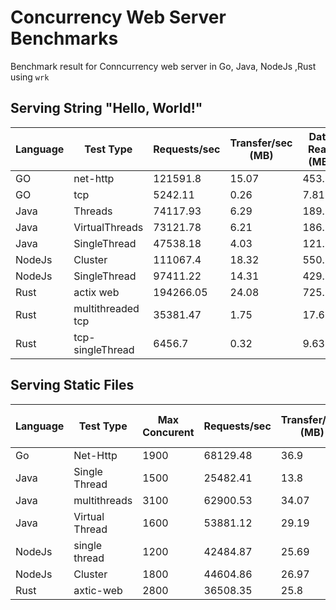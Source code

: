 # Concurrency Web Server Benchmarks

Benchmark result for Conncurrency web server in Go, Java, NodeJs ,Rust using `wrk`

## Serving String "Hello, World!"

| Language | Test Type         | Requests/sec | Transfer/sec (MB) | Data Read (MB) | Total Requests |
| -------- | ----------------- | ------------ | ----------------- | -------------- | -------------- |
| GO       | net-http          | 121591.8     | 15.07             | 453.19         | 3655453        |
| GO       | tcp               | 5242.11      | 0.26              | 7.81           | 157407         |
| Java     | Threads           | 74117.93     | 6.29              | 189.08         | 2227572        |
| Java     | VirtualThreads    | 73121.78     | 6.21              | 186.53         | 2197579        |
| Java     | SingleThread      | 47538.18     | 4.03              | 121.16         | 1427437        |
| NodeJs   | Cluster           | 111067.4     | 18.32             | 550.25         | 3335124        |
| NodeJs   | SingleThread      | 97411.22     | 14.31             | 429.38         | 2923588        |
| Rust     | actix web         | 194266.05    | 24.08             | 725.07         | 5848375        |
| Rust     | multithreaded tcp | 35381.47     | 1.75              | 17.63          | 355470         |
| Rust     | tcp-singleThread  | 6456.7       | 0.32              | 9.63           | 194149         |

## Serving Static Files

| Language | Test Type      | Max Concurent | Requests/sec | Transfer/sec (MB) | Data Read (MB) | Total Requests |
| -------- | -------------- | ------------- | ------------ | ----------------- | -------------- | -------------- |
| Go       | Net-Http       | 1900          | 68129.48     | 36.9              | 1080           | 2047231        |
| Java     | Single Thread  | 1500          | 25482.41     | 13.8              | 414.6          | 765378         |
| Java     | multithreads   | 3100          | 62900.53     | 34.07             | 1024           | 1893371        |
| Java     | Virtual Thread | 1600          | 53881.12     | 29.19             | 860            | 1621701        |
| NodeJs   | single thread  | 1200          | 42484.87     | 25.69             | 771.48         | 1275960        |
| NodeJs   | Cluster        | 1800          | 44604.86     | 26.97             | 810.31         | 1340177        |
| Rust     | axtic-web      | 2800          | 36508.35     | 25.8              | 776.75         | 1099075        |
